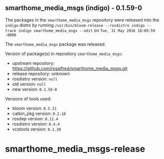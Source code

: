## smarthome_media_msgs (indigo) - 0.1.59-0

The packages in the `smarthome_media_msgs` repository were released into the `indigo` distro by running `/usr/bin/bloom-release --rosdistro indigo --track indigo smarthome_media_msgs --edit` on `Tue, 31 May 2016 18:09:59 -0000`

The `smarthome_media_msgs` package was released.

Version of package(s) in repository `smarthome_media_msgs`:

- upstream repository: https://github.com/rosalfred/smarthome_media_msgs.git
- release repository: unknown
- rosdistro version: `null`
- old version: `null`
- new version: `0.1.59-0`

Versions of tools used:

- bloom version: `0.5.21`
- catkin_pkg version: `0.2.10`
- rosdep version: `0.11.4`
- rosdistro version: `0.4.4`
- vcstools version: `0.1.38`


# smarthome_media_msgs-release